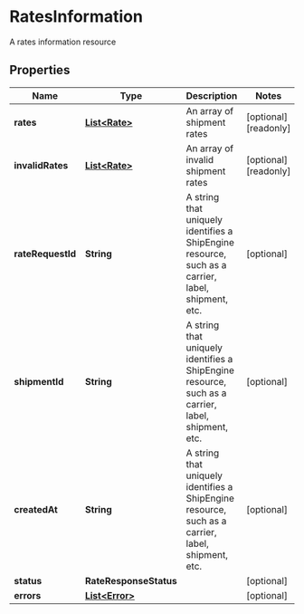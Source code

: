 

# RatesInformation

A rates information resource

## Properties

| Name | Type | Description | Notes |
|------------ | ------------- | ------------- | -------------|
|**rates** | [**List&lt;Rate&gt;**](Rate.md) | An array of shipment rates |  [optional] [readonly] |
|**invalidRates** | [**List&lt;Rate&gt;**](Rate.md) | An array of invalid shipment rates |  [optional] [readonly] |
|**rateRequestId** | **String** | A string that uniquely identifies a ShipEngine resource, such as a carrier, label, shipment, etc. |  [optional] |
|**shipmentId** | **String** | A string that uniquely identifies a ShipEngine resource, such as a carrier, label, shipment, etc. |  [optional] |
|**createdAt** | **String** | A string that uniquely identifies a ShipEngine resource, such as a carrier, label, shipment, etc. |  [optional] |
|**status** | **RateResponseStatus** |  |  [optional] |
|**errors** | [**List&lt;Error&gt;**](Error.md) |  |  [optional] |



